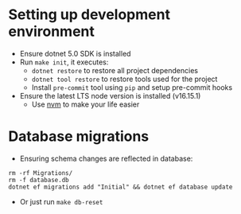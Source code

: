 # Setting up development environment
- Ensure dotnet 5.0 SDK is installed
- Run `make init`, it executes:
    - `dotnet restore` to restore all project dependencies
    - `dotnet tool restore` to restore tools used for the project
    - Install `pre-commit` tool using `pip` and setup pre-commit hooks
- Ensure the latest LTS node version is installed (v16.15.1)
    - Use [nvm](https://github.com/nvm-sh/nvm) to make your life easier

# Database migrations
- Ensuring schema changes are reflected in database:
```
rm -rf Migrations/
rm -f database.db
dotnet ef migrations add "Initial" && dotnet ef database update 
```
- Or just run `make db-reset`
